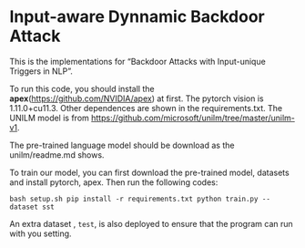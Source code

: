 # Input-aware Dynnamic Backdoor Attack

This is the implementations for “Backdoor Attacks with Input-unique Triggers in NLP”.

To run this code, you should install the **apex**(https://github.com/NVIDIA/apex) at first. The pytorch vision is
1.11.0+cu11.3. Other dependences are shown in the requirements.txt. The UNILM model is from https://github.com/microsoft/unilm/tree/master/unilm-v1.

The pre-trained language model should be download as the unilm/readme.md shows.

To train our model, you can first download the pre-trained model, datasets and install pytorch, apex. Then run the following codes:

`bash setup.sh
pip install -r requirements.txt
python train.py --dataset sst`


An extra dataset , `test`, is also deployed to ensure that the program can run with you setting.


